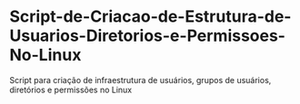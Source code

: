 # Script-de-Criacao-de-Estrutura-de-Usuarios-Diretorios-e-Permissoes-No-Linux
Script para criação de  infraestrutura de usuários, grupos de usuários, diretórios e permissões no Linux
